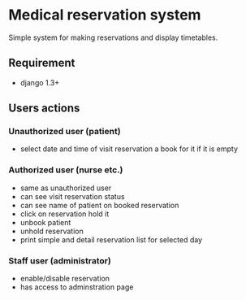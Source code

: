 Medical reservation system
==========================
Simple system for making reservations and display timetables.

Requirement
-----------
 - django 1.3+

Users actions
-------------

### Unauthorized user (patient)
 - select date and time of visit reservation a book for it if it is empty

### Authorized user (nurse etc.)
 - same as unauthorized user
 - can see visit reservation status
 - can see name of patient on booked reservation
 - click on reservation hold it
 - unbook patient
 - unhold reservation
 - print simple and detail reservation list for selected day

### Staff user (administrator)
 - enable/disable reservation
 - has access to adminstration page
